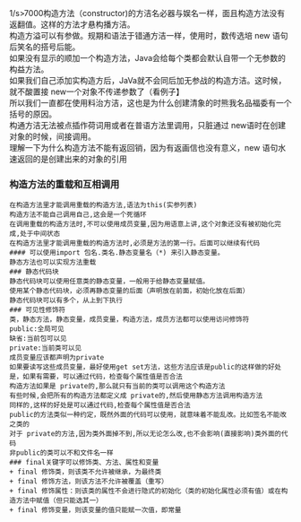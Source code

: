 1/s>7000构造方法（constructor)的方洁名必器与娱名一样，面且构造方法没有返翻值。这样的方法才悬构播方洁。  
构造方溢可以有参做。规期和语法于错通方洁一样，使用时，数传选培 new 语句后笑名的搭号后能。  
如果没有显示的顺加一个构造方法，Java会给每个类都会默认自带一个无参数的构益方法。  
如果我们自己添加实构造方后，JaVa就不会同后加无参战的构造方洁。这时候，就不酸置接 new一个对象不传递参数了（看例子】  
所以我们一直都在使用料治方洁，这也是为什么创建清象的时熊我名品福委有一个括号的原因。  
构通方洁无法被点插作荷词用或者在普语方法里调用，只脏通过 new语时在创建对象的时候，间接调用。  
理解一下为什么构造方法不能有返回销，因为有返画信也没有意义，new 语句水速返回的是创建出来的对象的引用  
### 构造方法的重载和互相调用  
    在构造方法里才能调用重载的构造方法,语法为this(实参列表)
    构造方法不能自己调用自己,这会是一个死循环
    在调用重载的构造方法时,不可以使用成员变量,因为用语意上讲,这个对象还没有被初始化完成,处于中间状态
    在构造方法里才能调用重载的构造方法时,必须是方法的第一行。后面可以继续有代码
    #### 可以使用import 包名.类名.静态变量名（*) 来引入静态变量。  
    静态方法也可以实现方法重载  
    ### 静态代码块  
    静态代码块可以使用任意类的静态变量，一般用于给静态变量赋值。  
    使用某个静态代码块，必须再静态变量的后面（声明放在前面，初始化放在后面）  
    静态代码块可以有多个，从上到下执行  
    ### 可见性修饰符  
    类，静态方法，静态变量，成员变量，构造方法，成员方法都可以使用访问修饰符  
    public:全局可见  
    缺省:当前包可以见  
    private:当前类可以见  
    成员变量应该都声明为private  
    如果要读写这些成员变量，最好使用get set方法，这些方法应该是public的这样做的好处是，如果有需要，可以通过代码，检查每个属性值是否合法  
    构造方法如果是 private的,那么就只有当前的类可以调用这个构造方法  
    有些时候,会把所有的构造方法都定义成 private的,然后使用静态方法调用构造方法  
    同样的,这样的好处是可以通过代码,检查每个属性值是否合法  
    public的方法类似一种约定，既然外面的代码可以使用，就意味着不能乱改。比如签名不能改之类的  
    对于 private的方法,因为类外面掉不到,所以无论怎么改,也不会影响(直接影响)类外面的代码  
    非public的类可以不和文件名一样  
    ### final关键字可以修饰类、方法、属性和变量  
    + final 修饰类，则该类不允许被继承，为最终类  
    + final 修饰方法，则该方法不允许被覆盖（重写）  
    + final 修饰属性：则该类的属性不会进行隐式的初始化（类的初始化属性必须有值）或在构造方法中赋值（但只能选其一）  
    + final 修饰变量，则该变量的值只能赋一次值，即常量
    
